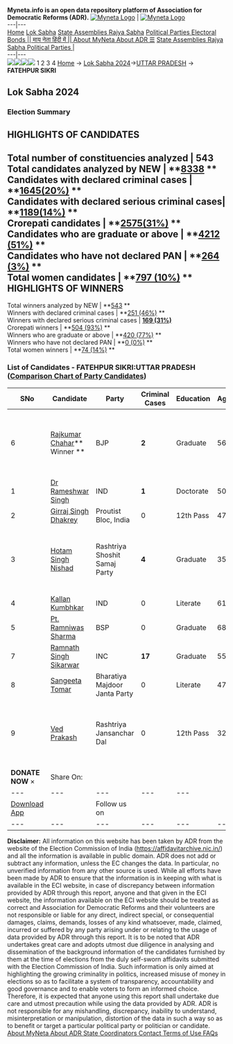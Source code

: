 **Myneta.info is an open data repository platform of Association for Democratic Reforms (ADR).**
[![Myneta Logo](https://www.myneta.info/lib/img/myneta-logo.png)](https://www.myneta.info/) | [![Myneta Logo](https://www.myneta.info/lib/img/adr-logo.png)](https://adrindia.org)  
---|---  
[Home](https://www.myneta.info/) [Lok Sabha](https://www.myneta.info/#ls "Lok Sabha") [ State Assemblies ](https://www.myneta.info/#sa "State Assemblies") [Rajya Sabha](https://www.myneta.info/#rs "Rajya Sabha") [Political Parties ](https://www.myneta.info/party "Political Parties") [ Electoral Bonds ](https://www.myneta.info/electoral_bonds "Electoral Bonds") [ || माय नेता हिंदी में || ](https://translate.google.co.in/translate?prev=hp&hl=en&js=y&u=www.myneta.info&sl=en&tl=hi&history_state0=) [ About MyNeta ](https://adrindia.org/content/about-myneta) [ About ADR ](https://adrindia.org/about-adr/who-we-are) [☰](javascript:void\(0\))
[ State Assemblies ](https://www.myneta.info/#sa "State Assemblies") [ Rajya Sabha ](https://www.myneta.info/#rs "Rajya Sabha") [ Political Parties ](https://www.myneta.info/party "Political Parties")
|   
---|---  
![](https://www.myneta.info/lib/img/banner/banner-1.png)![](https://www.myneta.info/lib/img/banner/banner-2.png)![](https://www.myneta.info/lib/img/banner/banner-3.png)![](https://www.myneta.info/lib/img/banner/banner-4.png)
1  2  3  4 
[Home](https://www.myneta.info/) → [Lok Sabha 2024](https://www.myneta.info/LokSabha2024/)→[UTTAR PRADESH](https://www.myneta.info/LokSabha2024/index.php?action=show_constituencies&state_id=35) → **FATEHPUR SIKRI**
### 
## Lok Sabha 2024
###  Election Summary 
HIGHLIGHTS OF CANDIDATES  
---  
Total number of constituencies analyzed |  543   
Total candidates analyzed by NEW | **[8338](https://www.myneta.info/LokSabha2024/index.php?action=summary&subAction=candidates_analyzed&sort=candidate#summary) **  
Candidates with declared criminal cases | **[1645(20%)](https://www.myneta.info/LokSabha2024/index.php?action=summary&subAction=crime&sort=candidate#summary) **  
Candidates with declared serious criminal cases| **[1189(14%)](https://www.myneta.info/LokSabha2024/index.php?action=summary&subAction=serious_crime&sort=candidate#summary) **  
Crorepati candidates | **[2575(31%)](https://www.myneta.info/LokSabha2024/index.php?action=summary&subAction=crorepati&sort=candidate#summary) **  
Candidates who are graduate or above | **[4212 (51%)](https://www.myneta.info/LokSabha2024/index.php?action=summary&subAction=education&sort=candidate#summary) **  
Candidates who have not declared PAN | **[264 (3%)](https://www.myneta.info/LokSabha2024/index.php?action=summary&subAction=without_pan&sort=candidate#summary) **  
Total women candidates | **[797 (10%)](https://www.myneta.info/LokSabha2024/index.php?action=summary&subAction=women_candidate&sort=candidate#summary) **  
HIGHLIGHTS OF WINNERS  
---  
Total winners analyzed by NEW | **[543](https://www.myneta.info/LokSabha2024/index.php?action=summary&subAction=winner_analyzed&sort=candidate#summary) **  
Winners with declared criminal cases | **[251 (46%)](https://www.myneta.info/LokSabha2024/index.php?action=summary&subAction=winner_crime&sort=candidate#summary) **  
Winners with declared serious criminal cases | **[169 (31%)](https://www.myneta.info/LokSabha2024/index.php?action=summary&subAction=winner_serious_crime&sort=candidate#summary)**  
Crorepati winners | **[504 (93%)](https://www.myneta.info/LokSabha2024/index.php?action=summary&subAction=winner_crorepati&sort=candidate#summary) **  
Winners who are graduate or above | **[420 (77%)](https://www.myneta.info/LokSabha2024/index.php?action=summary&subAction=winner_education&sort=candidate#summary) **  
Winners who have not declared PAN | **[0 (0%)](https://www.myneta.info/LokSabha2024/index.php?action=summary&subAction=winner_without_pan&sort=candidate#summary) **  
Total women winners | **[74 (14%)](https://www.myneta.info/LokSabha2024/index.php?action=summary&subAction=winner_women&sort=candidate#summary) **  
### List of Candidates - FATEHPUR SIKRI:UTTAR PRADESH ([Comparison Chart of Party Candidates](https://www.myneta.info/LokSabha2024/comparisonchart.php?constituency_id=468))
SNo | Candidate| Party| Criminal Cases| Education| Age| Total Assets| Liabilities  
---|---|---|---|---|---|---|---  
6  | [Rajkumar Chahar](https://www.myneta.info/LokSabha2024/candidate.php?candidate_id=4223)** Winner ** | BJP | **2** | Graduate| 56 | ![](https://myneta.info/image_v2.php?myneta_folder=LokSabha2024&candidate_id=4223&col=ta) | ![](https://myneta.info/image_v2.php?myneta_folder=LokSabha2024&candidate_id=4223&col=lia)  
1  | [Dr Rameshwar Singh](https://www.myneta.info/LokSabha2024/candidate.php?candidate_id=3484) | IND | **1** | Doctorate| 50 | Rs 5,91,04,232 ~ 5 Crore+ | Rs 1,55,52,000 ~ 1 Crore+  
2  | [Girraj Singh Dhakrey](https://www.myneta.info/LokSabha2024/candidate.php?candidate_id=4221) | Proutist Bloc, India | 0 | 12th Pass| 47 | Rs 11,66,019 ~ 11 Lacs+ | Rs 0 ~   
3  | [Hotam Singh Nishad](https://www.myneta.info/LokSabha2024/candidate.php?candidate_id=4682) | Rashtriya Shoshit Samaj Party | **4** | Graduate| 35 | ![](https://myneta.info/image_v2.php?myneta_folder=LokSabha2024&candidate_id=4682&col=ta) | ![](https://myneta.info/image_v2.php?myneta_folder=LokSabha2024&candidate_id=4682&col=lia)  
4  | [Kallan Kumbhkar](https://www.myneta.info/LokSabha2024/candidate.php?candidate_id=3953) | IND | 0 | Literate| 61 | Rs 38,20,000 ~ 38 Lacs+ | Rs 0 ~   
5  | [Pt. Ramniwas Sharma](https://www.myneta.info/LokSabha2024/candidate.php?candidate_id=3700) | BSP | 0 | Graduate| 68 | Rs 1,89,79,439 ~ 1 Crore+ | Rs 84,000 ~ 84 Thou+  
7  | [Ramnath Singh Sikarwar](https://www.myneta.info/LokSabha2024/candidate.php?candidate_id=4222) | INC | **17** | Graduate| 55 | Rs 69,92,919 ~ 69 Lacs+ | Rs 0 ~   
8  | [Sangeeta Tomar](https://www.myneta.info/LokSabha2024/candidate.php?candidate_id=3701) | Bharatiya Majdoor Janta Party | 0 | Literate| 47 | Rs 1,66,80,000 ~ 1 Crore+ | Rs 62,708 ~ 62 Thou+  
9  | [Ved Prakash](https://www.myneta.info/LokSabha2024/candidate.php?candidate_id=3699) | Rashtriya Jansanchar Dal | 0 | 12th Pass| 32 | ![](https://myneta.info/image_v2.php?myneta_folder=LokSabha2024&candidate_id=3699&col=ta) | ![](https://myneta.info/image_v2.php?myneta_folder=LokSabha2024&candidate_id=3699&col=lia)  
|  **DONATE NOW** × |  Share On:  | [](https://api.whatsapp.com/send?text=https%3A%2F%2Fmyneta.info%2Fpunjab2022%2Findex.php%3Faction%3Dshow_constituencies%26state_id%3D19) | [](https://www.facebook.com/sharer/sharer.php?u=https%3A%2F%2Fmyneta.info%2Fpunjab2022%2Findex.php%3Faction%3Dshow_constituencies%26state_id%3D19) | [](https://twitter.com/share?url=https%3A%2F%2Fmyneta.info%2Fpunjab2022%2Findex.php%3Faction%3Dshow_constituencies%26state_id%3D19)  
---|---|---|---|---  
| [ Download App ](https://play.google.com/store/apps/details?id=com.webrosoft.myneta1&pcampaignid=pcampaignidMKT-Other-global-all-co-prtnr-py-PartBadge-Mar2515-1) | [](https://play.google.com/store/apps/details?id=com.webrosoft.myneta1&pcampaignid=pcampaignidMKT-Other-global-all-co-prtnr-py-PartBadge-Mar2515-1) |  Follow us on  | [](https://www.facebook.com/adrindia.org/) | [](https://twitter.com/adrspeaks) | [](https://groups.google.com/g/national-election-watch?hl=en&pli=1) | [](https://www.instagram.com/adrspeaks/) | [](https://www.youtube.com/user/adrspeaks) | [](https://sharechat.com/profile/adrspeaks)  
---|---|---|---|---|---|---|---|---  
**Disclaimer:** All information on this website has been taken by ADR from the website of the Election Commission of India (https://affidavitarchive.nic.in/) and all the information is available in public domain. ADR does not add or subtract any information, unless the EC changes the data. In particular, no unverified information from any other source is used. While all efforts have been made by ADR to ensure that the information is in keeping with what is available in the ECI website, in case of discrepancy between information provided by ADR through this report, anyone and that given in the ECI website, the information available on the ECI website should be treated as correct and Association for Democratic Reforms and their volunteers are not responsible or liable for any direct, indirect special, or consequential damages, claims, demands, losses of any kind whatsoever, made, claimed, incurred or suffered by any party arising under or relating to the usage of data provided by ADR through this report. It is to be noted that ADR undertakes great care and adopts utmost due diligence in analysing and dissemination of the background information of the candidates furnished by them at the time of elections from the duly self-sworn affidavits submitted with the Election Commission of India. Such information is only aimed at highlighting the growing criminality in politics, increased misuse of money in elections so as to facilitate a system of transparency, accountability and good governance and to enable voters to form an informed choice. Therefore, it is expected that anyone using this report shall undertake due care and utmost precaution while using the data provided by ADR. ADR is not responsible for any mishandling, discrepancy, inability to understand, misinterpretation or manipulation, distortion of the data in such a way so as to benefit or target a particular political party or politician or candidate. 
[ About MyNeta ](https://adrindia.org/content/about-myneta) [ About ADR ](https://adrindia.org/about-adr/who-we-are) [ State Coordinators ](https://adrindia.org/about-adr/state-coordinators) [ Contact ](https://adrindia.org/contact-us) [ Terms of Use ](https://adrindia.org/content/adr-terms-use) [ FAQs ](https://adrindia.org/content/faqs)
